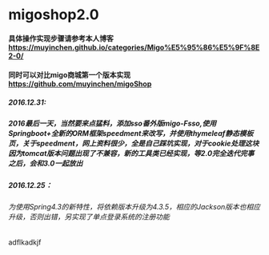 # migoshop2.0

#### 具体操作实现步骤请参考本人博客 https://muyinchen.github.io/categories/Migo%E5%95%86%E5%9F%8E2-0/

#### 同时可以对比migo商城第一个版本实现  https://github.com/muyinchen/migoShop

##### 2016.12.31:

##### 2016最后一天，当然要来点猛料，添加sso番外版migo-Fsso,使用Springboot+全新的ORM框架speedment来改写，并使用thymeleaf静态模板页，关于speedment，网上资料很少，全是自己踩坑实现，对于cookie处理这块因为tomcat版本问题出现了不兼容，新的工具类已经实现，等2.0完全迭代完事之后，会和3.0一起放出
##### 

##### 2016.12.25：

###### 为使用Spring4.3的新特性，将依赖版本升级为4.3.5，相应的Jackson版本也相应升级，否则出错，另实现了单点登录系统的注册功能

##### 



adflkadkjf